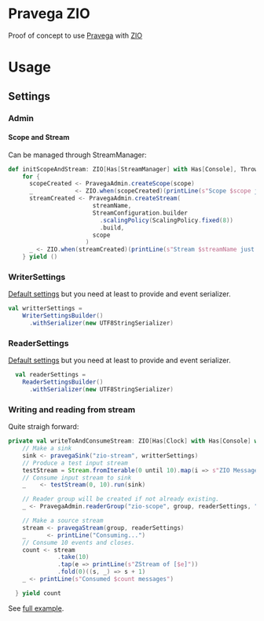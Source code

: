 # Pravega ZIO

Proof of concept to use [Pravega](https://www.pravega.io) with [ZIO](https://www.zio.dev)


# Usage

## Settings

### Admin

#### Scope and Stream

Can be managed through StreamManager:

```scala
def initScopeAndStream: ZIO[Has[StreamManager] with Has[Console], Throwable, Unit] =
    for {
      scopeCreated <- PravegaAdmin.createScope(scope)
      _            <- ZIO.when(scopeCreated)(printLine(s"Scope $scope just created"))
      streamCreated <- PravegaAdmin.createStream(
                        streamName,
                        StreamConfiguration.builder
                          .scalingPolicy(ScalingPolicy.fixed(8))
                          .build,
                        scope
                      )
      _ <- ZIO.when(streamCreated)(printLine(s"Stream $streamName just created"))
    } yield ()
```

### WriterSettings

[Default settings](src/main/resources/reference.conf) but you need at least to provide and event serializer.

```scala
val writterSettings =
    WriterSettingsBuilder()
      .withSerializer(new UTF8StringSerializer)
```

### ReaderSettings
[Default settings](src/main/resources/reference.conf) but you need at least to provide and event serializer.

```scala
  val readerSettings =
    ReaderSettingsBuilder()
      .withSerializer(new UTF8StringSerializer)
```

### Writing and reading from stream

Quite straigh forward:

```scala
private val writeToAndConsumeStream: ZIO[Has[Clock] with Has[Console] with Has[Service] with Has[Console],Any,Int] = for {
    // Make a sink
    sink <- pravegaSink("zio-stream", writterSettings)
    // Produce a test input stream
    testStream = Stream.fromIterable(0 until 10).map(i => s"ZIO Message $i")
    // Consume input stream to sink
    _    <- testStream(0, 10).run(sink)

    // Reader group will be created if not already existing.
    _ <- PravegaAdmin.readerGroup("zio-scope", group, readerSettings, "zio-stream")

    // Make a source stream
    stream <- pravegaStream(group, readerSettings)
    _      <- printLine("Consuming...")
    // Consume 10 events and closes.
    count <- stream
              .take(10)
              .tap(e => printLine(s"ZStream of [$e]"))
              .fold(0)((s, _) => s + 1)
    _ <- printLine(s"Consumed $count messages")

  } yield count

```

See [full example](src/test/scala/zio/pravega/test/TestZioApp.scala).
